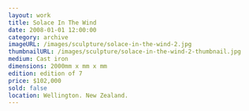 ```yaml
---
layout: work
title: Solace In The Wind
date: 2008-01-01 12:00:00
category: archive
imageURL: /images/sculpture/solace-in-the-wind-2.jpg
thumbnailURL: /images/sculpture/solace-in-the-wind-2-thumbnail.jpg
medium: Cast iron
dimensions: 2000mm x mm x mm
edition: edition of 7
price: $102,000
sold: false
location: Wellington. New Zealand.
---
```

